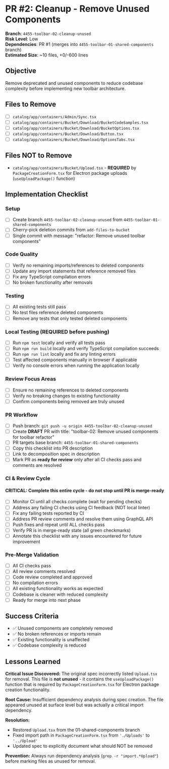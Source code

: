 <!-- markdownlint-disable line-length -->
# PR #2: Cleanup - Remove Unused Components

**Branch**: `4455-toolbar-02-cleanup-unused`  
**Risk Level**: Low  
**Dependencies**: PR #1 (merges into `4455-toolbar-01-shared-components` branch)  
**Estimated Size**: ~10 files, +0/-600 lines

## Objective

Remove deprecated and unused components to reduce codebase complexity before implementing new toolbar architecture.

## Files to Remove

- [ ] `catalog/app/containers/Admin/Sync.tsx`
- [ ] `catalog/app/containers/Bucket/Download/BucketCodeSamples.tsx`
- [ ] `catalog/app/containers/Bucket/Download/BucketOptions.tsx`
- [ ] `catalog/app/containers/Bucket/Download/Button.tsx`
- [ ] `catalog/app/containers/Bucket/Download/OptionsTabs.tsx`

## Files NOT to Remove

- `catalog/app/containers/Bucket/Upload.tsx` - **REQUIRED** by `PackageCreationForm.tsx` for Electron package uploads (`useUploadPackage()` function)

## Implementation Checklist

### Setup

- [ ] Create branch `4455-toolbar-02-cleanup-unused` from `4455-toolbar-01-shared-components`
- [ ] Cherry-pick deletion commits from `add-files-to-bucket`
- [ ] Single commit with message: "refactor: Remove unused toolbar components"

### Code Quality

- [ ] Verify no remaining imports/references to deleted components
- [ ] Update any import statements that reference removed files
- [ ] Fix any TypeScript compilation errors
- [ ] No broken functionality after removals

### Testing

- [ ] All existing tests still pass
- [ ] No test files reference deleted components
- [ ] Remove any tests that only tested deleted components

### Local Testing (REQUIRED before pushing)

- [ ] Run `npm test` locally and verify all tests pass
- [ ] Run `npm run build` locally and verify TypeScript compilation succeeds
- [ ] Run `npm run lint` locally and fix any linting errors
- [ ] Test affected components manually in browser if applicable
- [ ] Verify no console errors when running the application locally

### Review Focus Areas

- [ ] Ensure no remaining references to deleted components
- [ ] Verify no breaking changes to existing functionality
- [ ] Confirm components being removed are truly unused

### PR Workflow

- [ ] Push branch: `git push -u origin 4455-toolbar-02-cleanup-unused`
- [ ] Create **DRAFT** PR with title: "toolbar-02: Remove unused components for toolbar refactor"
- [ ] PR targets base branch: `4455-toolbar-01-shared-components`
- [ ] Copy this checklist into PR description
- [ ] Link to decomposition spec in description
- [ ] Mark PR as **ready for review** only after all CI checks pass and comments are resolved

### CI & Review Cycle

#### CRITICAL: Complete this entire cycle - do not stop until PR is merge-ready

- [ ] Monitor CI until all checks complete (wait for pending checks)
- [ ] Address any failing CI checks using CI feedback (NOT local linter)  
- [ ] Fix any failing tests reported by CI
- [ ] Address PR review comments and resolve them using GraphQL API
- [ ] Push fixes and repeat until ALL checks pass
- [ ] Verify PR is in merge-ready state (all green checkmarks)
- [ ] Annotate this checklist with any issues encountered for future improvement

### Pre-Merge Validation

- [ ] All CI checks pass
- [ ] All review comments resolved
- [ ] Code review completed and approved
- [ ] No compilation errors
- [ ] All existing functionality works as expected
- [ ] Codebase is cleaner with reduced complexity
- [ ] Ready for merge into next phase

## Success Criteria

- ✅ Unused components are completely removed
- ✅ No broken references or imports remain
- ✅ Existing functionality is unaffected
- ✅ Codebase complexity is reduced

## Lessons Learned

**Critical Issue Discovered:** The original spec incorrectly listed `Upload.tsx` for removal. This file is **not unused** - it contains the `useUploadPackage()` function that is required by `PackageCreationForm.tsx` for Electron package creation functionality.

**Root Cause:** Insufficient dependency analysis during spec creation. The file appeared unused at surface level but was actually a critical import dependency.

**Resolution:**

- Restored `Upload.tsx` from the 01-shared-components branch
- Fixed import path in `PackageCreationForm.tsx` from `'./Uploads'` to `'../Upload'`
- Updated spec to explicitly document what should NOT be removed

**Prevention:** Always run dependency analysis (`grep -r "import.*Upload"`) before marking files as unused for removal.
